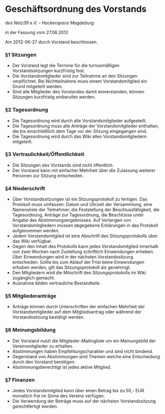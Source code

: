 # Geschäftsordnung des Vorstands
*des Netz39 e.V. - Hackerspace Magdeburg*

in der Fassung vom 27.06.2012

Am 2012-06-27 durch Vorstand beschlossen.

### §1 Sitzungen

 - Der Vorstand legt die Termine für die turnusmäßigen Vorstandssitzungen kurzfristig fest.
 - Die Vorstandsmitglieder sind zur Teilnahme an den Sitzungen verpflichtet. Bei Nichtteilnahme muss einem Vorstandsmitglied ein Grund mitgeteilt werden.
 - Sind alle Mitglieder des Vorstandes damit einverstanden, können Sitzungen kurzfristig einberufen werden.

### §2 Tagesordnung

 - Die Tagesordnung wird durch alle Vorstandsmitglieder aufgestellt.
 - Die Tagesordnung muss alle Anträge der Vorstandsmitglieder enthalten, die bis einschließlich dem Tage vor der Sitzung eingegangen sind.
 - Die Tagesordnung wird durch das Wiki allen Vorstandsmitgliedern mitgeteilt.

### §3 Vertraulichkeit/Öffentlichkeit

 - Die Sitzungen des Vorstands sind nicht öffentlich.
 - Der Vorstand kann mit einfacher Mehrheit über die Zulassung weiterer Personen zur Sitzung entscheiden.

### §4 Niederschrift

 - Über Vorstandssitzungen ist ein Sitzungsprotokoll zu fertigen. Das Protokoll muss umfassen: Datum und Uhrzeit der Versammlung, eine Namensliste der Teilnehmer, die Feststellung der Beschlussfähigkeit, die Tagesordnung, Anträge zur Tagesordnung, die Beschlüsse unter Angabe des Abstimmungsergebnisses. Auf Verlangen von Vorstandsmitgliedern müssen abgegebene Erklärungen in das Protokoll aufgenommen werden.
 - Jedem Vorstandsmitglied ist eine Abschrift des Sitzungsprotokolls über das Wiki verfügbar.
 - Gegen den Inhalt des Protokolls kann jedes Vorstandsmitglied innerhalb von zwei Wochen nach Zustellung schriftlich Einwendungen erheben. Über Einwendungen wird in der nächsten Vorstandssitzung entschieden. Sollte bis zum Ablauf der Frist keine Einwendungen erhoben werden, gilt das Sitzungsprotokoll als genehmigt.
 - Den Mitgliedern wird die Mitschrift des Sitzungsprotokolls im Wiki zugänglich gemacht.
 - Ausnahme bilden vertrauliche Bestandteile.

### §5 Mitgliederanträge

 - Anträge können durch Unterschriften der einfachen Mehrheit der Vorstandsmitglieder auf dem Mitgliedsantrag oder während der Vorstandssitzung bestätigt werden.

### §6 Meinungsbildung

 - Der Vorstand nutzt die Mitglieder-Mailingliste um ein Meinungsbild der Vereinsmitglieder zu erhalten.
 - Abstimmungen haben Empfehlungscharakter und sind nicht bindend.
 - Gegenstand von Abstimmungen sind Themen welche eine Entscheidung durch den Vorstand benötigen.
 - Abstimmungsberechtigt ist jedes aktive Mitglied.

### §7 Finanzen

 - Jedes Vorstandsmitglied kann über einen Betrag bis zu 50,- EUR monatlich frei im Sinne des Vereins verfügen.
 - Die Verwendung der Beträge muss auf der nächsten Vorstandssitzung gerechtfertigt werden.
